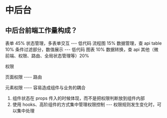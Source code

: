 # 中后台

## 中后台前端工作量构成？

表单 45% 状态管理，多表单交互 --- 低代码
流程图 15% 数据管理，查 api
table 10% 条件过滤部分，数值展示 --- 低代码
图表 10% 数据转换，查 api
其他（微前端、权限、路由、全局状态管理等）20%

权限

页面权限 ---- 路由

元素权限 ---- 容易造成组件与业务的耦合

1. 组件状态在 props 传入的时候体现，而不是把权限判断放到组件内部
2. 使用 hooks、高阶组件的方式集中管理权限控制 --- 权限规则发生变化时，可以集中处理
